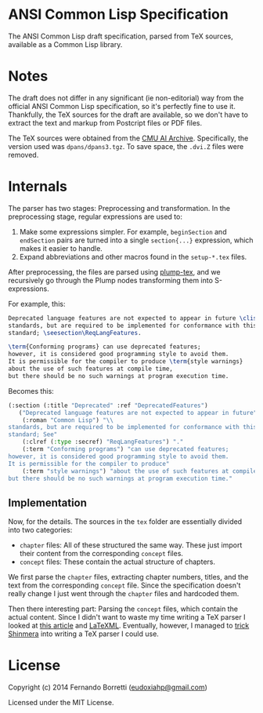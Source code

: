 # ANSI Common Lisp Specification

The ANSI Common Lisp draft specification, parsed from TeX sources, available as
a Common Lisp library.

# Notes

The draft does not differ in any significant (ie non-editorial) way from the
official ANSI Common Lisp specification, so it's perfectly fine to use
it. Thankfully, the TeX sources for the draft are available, so we don't have to
extract the text and markup from Postcript files or PDF files.

The TeX sources were obtained from the [CMU AI Archive][cmu]. Specifically, the
version used was `dpans/dpans3.tgz`. To save space, the `.dvi.Z` files were
removed.

# Internals

The parser has two stages: Preprocessing and transformation. In the
preprocessing stage, regular expressions are used to:

1. Make some expressions simpler. For example, `beginSection` and `endSection`
   pairs are turned into a single `section{...}` expression, which makes it
   easier to handle.
2. Expand abbreviations and other macros found in the `setup-*.tex` files.

After preprocessing, the files are parsed using [plump-tex][plump], and we
recursively go through the Plump nodes transforming them into S-expressions.

For example, this:

```tex
Deprecated language features are not expected to appear in future \clisp\
standards, but are required to be implemented for conformance with this
standard; \seesection\ReqLangFeatures.

\term{Conforming programs} can use deprecated features;
however, it is considered good programming style to avoid them.
It is permissible for the compiler to produce \term{style warnings} 
about the use of such features at compile time, 
but there should be no such warnings at program execution time.
```

Becomes this:

```lisp
(:section (:title "Deprecated" :ref "DeprecatedFeatures")
   ("Deprecated language features are not expected to appear in future"
    (:roman "Common Lisp") "\\
standards, but are required to be implemented for conformance with this
standard; See"
    (:clref (:type :secref) "ReqLangFeatures") "."
    (:term "Conforming programs") "can use deprecated features;
however, it is considered good programming style to avoid them.
It is permissible for the compiler to produce"
    (:term "style warnings") "about the use of such features at compile time, 
but there should be no such warnings at program execution time."
```

## Implementation

Now, for the details. The sources in the `tex` folder are essentially divided
into two categories:

- `chapter` files: All of these structured the same way. These just import their
  content from the corresponding `concept` files.
- `concept` files: These contain the actual structure of chapters.

We first parse the `chapter` files, extracting chapter numbers, titles, and the
text from the corresponding `concept` file. Since the specification doesn't
really change I just went through the `chapter` files and hardcoded them.

Then there interesting part: Parsing the `concept` files, which contain the
actual content. Since I didn't want to waste my time writing a TeX parser I
looked at [this article][tex2xml] and [LaTeXML][latexml]. Eventually, however, I
managed to [trick Shinmera][shin] into writing a TeX parser I could use.

# License

Copyright (c) 2014 Fernando Borretti (eudoxiahp@gmail.com)

Licensed under the MIT License.

[cmu]: ftp://ftp.cs.cmu.edu/usr/ai/lang/lisp/doc/standard/ansi/0.html
[plump]: https://github.com/Shinmera/plump-tex
[tex2xml]: http://jblevins.org/log/xml-tools
[latexml]: http://dlmf.nist.gov/LaTeXML/
[shin]: https://twitter.com/eudxa/status/512783348398186496
